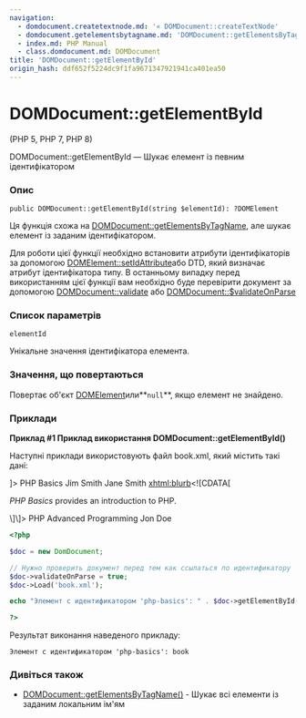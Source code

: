```yaml
---
navigation:
  - domdocument.createtextnode.md: '« DOMDocument::createTextNode'
  - domdocument.getelementsbytagname.md: 'DOMDocument::getElementsByTagName »'
  - index.md: PHP Manual
  - class.domdocument.md: DOMDocument
title: 'DOMDocument::getElementById'
origin_hash: ddf652f5224dc9f1fa9671347921941ca401ea50
---
```

# DOMDocument::getElementById

(PHP 5, PHP 7, PHP 8)

DOMDocument::getElementById — Шукає елемент із певним ідентифікатором

### Опис

```methodsynopsis
public DOMDocument::getElementById(string $elementId): ?DOMElement
```

Ця функція схожа на [DOMDocument::getElementsByTagName](domdocument.getelementsbytagname.md), але шукає елемент із заданим ідентифікатором.

Для роботи цієї функції необхідно встановити атрибути ідентифікаторів за допомогою [DOMElement::setIdAttribute](domelement.setidattribute.md)або DTD, який визначає атрибут ідентифікатора типу. В останньому випадку перед використанням цієї функції вам необхідно буде перевірити документ за допомогою [DOMDocument::validate](domdocument.validate.md) або [DOMDocument::$validateOnParse](class.domdocument.md#domdocument.props.validateonparse)

### Список параметрів

`elementId`

Унікальне значення ідентифікатора елемента.

### Значення, що повертаються

Повертає об'єкт [DOMElement](class.domelement.md)или\*\*`null`\*\*, якщо елемент не знайдено.

### Приклади

**Приклад #1 Приклад використання DOMDocument::getElementById()**

Наступні приклади використовують файл book.xml, який містить такі дані:

\]> PHP Basics Jim Smith Jane Smith [xhtml:blurb](xhtml:blurb)<!\[CDATA\[

*PHP Basics* provides an introduction to PHP.

\\\]\\\]> PHP Advanced Programming Jon Doe

```php
<?php

$doc = new DomDocument;

// Нужно проверить документ перед тем как ссылаться по идентификатору
$doc->validateOnParse = true;
$doc->Load('book.xml');

echo "Элемент с идентификатором 'php-basics': " . $doc->getElementById('php-basics')->tagName . "\n";

?>
```

Результат виконання наведеного прикладу:

```
Элемент с идентификатором 'php-basics': book
```

### Дивіться також

-   [DOMDocument::getElementsByTagName()](domdocument.getelementsbytagname.md) \- Шукає всі елементи із заданим локальним ім'ям
